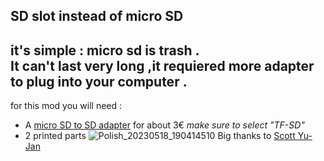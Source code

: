 SD slot instead of micro SD
---
it's simple : micro sd is trash .  
It can't last very long ,it requiered more adapter to plug into your computer .
---
for this mod you will need :
- A [micro SD to SD adapter](https://fr.aliexpress.com/item/1005003299104936.html?spm=a2g0o.productlist.main.17.7d5c21e4n2uwU1&algo_pvid=6daf9711-09f0-4862-883a-12b3b7cd84c9&algo_exp_id=6daf9711-09f0-4862-883a-12b3b7cd84c9-8&pdp_npi=3%40dis%21EUR%212.73%212.73%21%21%21%21%21%402100b1a616844297975772204d0783%2112000025086296831%21sea%21FR%210&curPageLogUid=vuJ61qQEnlVJ) for about 3€ *make sure to select "TF-SD"*
- 2 printed parts
![Polish_20230518_190414510](https://github.com/polotinkering/optimal-ender3/assets/133749952/e0d89ded-41bd-489c-9e4e-22932e55d56e)
Big thanks to [Scott Yu-Jan](https://www.youtube.com/@ScottYuJan)
